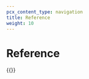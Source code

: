 ```yaml
---
pcx_content_type: navigation
title: Reference
weight: 10
---
```


# Reference

{{<directory-listing showDescriptions="true" >}}